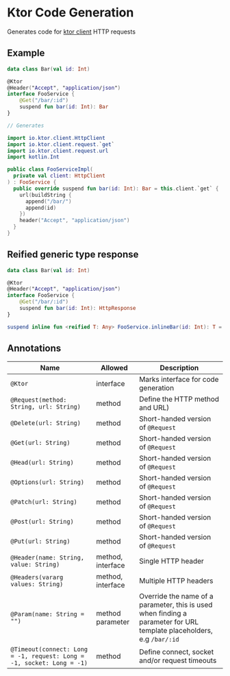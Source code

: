 # Ktor Code Generation

Generates code for [ktor client](https://ktor.io/docs/clients-index.html) HTTP requests 

## Example

```kt
data class Bar(val id: Int)

@Ktor
@Header("Accept", "application/json")
interface FooService {
    @Get("/bar/:id")
    suspend fun bar(id: Int): Bar
}

// Generates

import io.ktor.client.HttpClient
import io.ktor.client.request.`get`
import io.ktor.client.request.url
import kotlin.Int

public class FooServiceImpl(
  private val client: HttpClient
) : FooService {
  public override suspend fun bar(id: Int): Bar = this.client.`get` {
    url(buildString {
      append("/bar/")
      append(id)
    })
    header("Accept", "application/json")
  }
}
```

## Reified generic type response

```kt
data class Bar(val id: Int)

@Ktor
@Header("Accept", "application/json")
interface FooService {
    @Get("/bar/:id")
    suspend fun bar(id: Int): HttpResponse
}

suspend inline fun <reified T: Any> FooService.inlineBar(id: Int): T = bar(id).receive()
```

## Annotations
|Name|Allowed|Description|
|---|---|---|
|`@Ktor`|interface|Marks interface for code generation|
|`@Request(method: String, url: String)`|method|Define the HTTP method and URL)|
|`@Delete(url: String)`|method|Short-handed version of `@Request`|
|`@Get(url: String)`|method|Short-handed version of `@Request`|
|`@Head(url: String)`|method|Short-handed version of `@Request`|
|`@Options(url: String)`|method|Short-handed version of `@Request`|
|`@Patch(url: String)`|method|Short-handed version of `@Request`|
|`@Post(url: String)`|method|Short-handed version of `@Request`|
|`@Put(url: String)`|method|Short-handed version of `@Request`|
|`@Header(name: String, value: String)`|method, interface|Single HTTP header|
|`@Headers(vararg values: String)`|method, interface|Multiple HTTP headers|
|`@Param(name: String = "")`|method parameter|Override the name of a parameter, this is used when finding a parameter for URL template placeholders, e.g `/bar/:id`|
|`@Timeout(connect: Long = -1, request: Long = -1, socket: Long = -1)`|method|Define connect, socket and/or request timeouts|